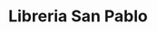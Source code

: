 ---
title: "Libreria San Pablo"
url: /san-fernando-del-valle-de-catamarca/libreria-san-pablo/
shop: Schreibwaren
---